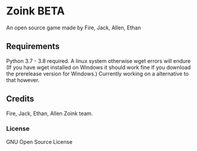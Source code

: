 # Zoink BETA
An open source game made by Fire, Jack, Allen, Ethan
## Requirements
Python 3.7 - 3.8 required.
A linux system otherwise wget errors will endure
(If you have wget installed on Windows it should work fine if you download the prerelease version for Windows.)
Currently working on a alternative to that however.
## Credits
Fire, Jack, Ethan, Allen
Zoink team.
### License
GNU Open Source License


